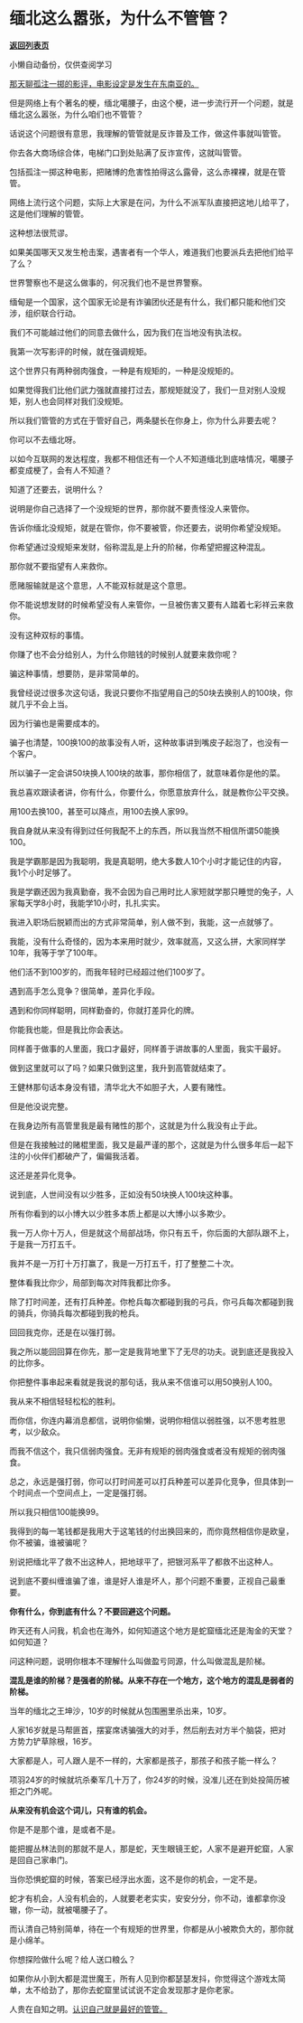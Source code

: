 # 缅北这么嚣张，为什么不管管？

[**返回列表页**](/gzh/记忆承载3)

小懒自动备份，仅供查阅学习

[那天聊孤注一掷的影评，电影设定是发生在东南亚的。  
](http://mp.weixin.qq.com/s?__biz=MzU0MjYwNDU2Mw==&mid=2247511832&idx=1&sn=2f590aba3128548e33ab30313b531d20&chksm=fb1ac364cc6d4a72674bf28d512728400ce22895b452872831cdb81dd71569d1ad461b790c57&scene=21#wechat_redirect)

但是网络上有个著名的梗，缅北噶腰子，由这个梗，进一步流行开一个问题，就是缅北这么嚣张，为什么咱们也不管管？

话说这个问题很有意思，我理解的管管就是反诈普及工作，做这件事就叫管管。  

你去各大商场综合体，电梯门口到处贴满了反诈宣传，这就叫管管。  

包括孤注一掷这种电影，把赌博的危害性拍得这么露骨，这么赤裸裸，就是在管管。

网络上流行这个问题，实际上大家是在问，为什么不派军队直接把这地儿给平了，这是他们理解的管管。  

这种想法很荒谬。  

如果美国哪天又发生枪击案，遇害者有一个华人，难道我们也要派兵去把他们给平了么？  

世界警察也不是这么做事的，何况我们也不是世界警察。  

缅甸是一个国家，这个国家无论是有诈骗团伙还是有什么，我们都只能和他们交涉，组织联合行动。  

我们不可能越过他们的同意去做什么，因为我们在当地没有执法权。

我第一次写影评的时候，就在强调规矩。  

这个世界只有两种弱肉强食，一种是有规矩的，一种是没规矩的。

如果觉得我们比他们武力强就直接打过去，那规矩就没了，我们一旦对别人没规矩，别人也会同样对我们没规矩。

所以我们管管的方式在于管好自己，两条腿长在你身上，你为什么非要去呢？  

你可以不去缅北呀。  

以如今互联网的发达程度，我都不相信还有一个人不知道缅北到底啥情况，噶腰子都变成梗了，会有人不知道？  

知道了还要去，说明什么？

说明是你自己选择了一个没规矩的世界，那你就不要责怪没人来管你。  

告诉你缅北没规矩，就是在管你，你不要被管，你还要去，说明你希望没规矩。  

你希望通过没规矩来发财，俗称混乱是上升的阶梯，你希望把握这种混乱。

那你就不要指望有人来救你。

愿赌服输就是这个意思，人不能双标就是这个意思。  

你不能说想发财的时候希望没有人来管你，一旦被伤害又要有人踏着七彩祥云来救你。  

没有这种双标的事情。

你赚了也不会分给别人，为什么你赔钱的时候别人就要来救你呢？  

骗这种事情，想要防，是非常简单的。  

我曾经说过很多次这句话，我说只要你不指望用自己的50块去换别人的100块，你就几乎不会上当。  

因为行骗也是需要成本的。

骗子也清楚，100换100的故事没有人听，这种故事讲到嘴皮子起泡了，也没有一个客户。

所以骗子一定会讲50块换人100块的故事，那你相信了，就意味着你是他的菜。

我总喜欢跟读者讲，你有什么，你要什么，你愿意放弃什么，就是教你公平交换。  

用100去换100，甚至可以降点，用100去换人家99。  

我自身就从来没有得到过任何我配不上的东西，所以我当然不相信所谓50能换100。  

我是学霸那是因为我聪明，我是真聪明，绝大多数人10个小时才能记住的内容，我1个小时足够了。  

我是学霸还因为我真勤奋，我不会因为自己用时比人家短就学那只睡觉的兔子，人家每天学8小时，我能学10小时，扎扎实实。

我进入职场后脱颖而出的方式非常简单，别人做不到，我能，这一点就够了。  

我能，没有什么奇怪的，因为本来用时就少，效率就高，又这么拼，大家同样学10年，我等于学了100年。  

他们活不到100岁的，而我年轻时已经超过他们100岁了。  

遇到高手怎么竞争？很简单，差异化手段。  

遇到和你同样聪明，同样勤奋的，你就打差异化的牌。  

你能我也能，但是我比你会表达。

同样善于做事的人里面，我口才最好，同样善于讲故事的人里面，我实干最好。  

做到这里就可以了吗？如果只做到这里，我升到高管就结束了。

王健林那句话本身没有错，清华北大不如胆子大，人要有赌性。

但是他没说完整。

在我身边所有高管里我是最有赌性的那个，这就是为什么我没有止于此。

但是在我接触过的赌棍里面，我又是最严谨的那个，这就是为什么很多年后一起下注的小伙伴们都破产了，偏偏我活着。

这还是差异化竞争。

说到底，人世间没有以少胜多，正如没有50块换人100块这种事。

所有你看到的以小博大以少胜多本质上都是以大博小以多欺少。

我一万人你十万人，但是就这个局部战场，你只有五千，你后面的大部队跟不上，于是我一万打五千。

我并不是一万打十万打赢了，我是一万打五千，打了整整二十次。

整体看我比你少，局部到每次对阵我都比你多。

除了打时间差，还有打兵种差。你枪兵每次都碰到我的弓兵，你弓兵每次都碰到我的骑兵，你骑兵每次都碰到我的枪兵。

回回我克你，还是在以强打弱。

我之所以能回回算在你先，那一定是我背地里下了无尽的功夫。说到底还是我投入的比你多。

你把整件事串起来看就是我说的那句话，我从来不信谁可以用50换别人100。

我从来不相信轻轻松松的胜利。

而你信，你连内幕消息都信，说明你偷懒，说明你相信以弱胜强，以不思考胜思考，以少敌众。

而我不信这个，我只信弱肉强食。无非有规矩的弱肉强食或者没有规矩的弱肉强食。

总之，永远是强打弱，你可以打时间差可以打兵种差可以差异化竞争，但具体到一个时间点一个空间点上，一定是强打弱。

所以我只相信100能换99。

我得到的每一笔钱都是我用大于这笔钱的付出换回来的，而你竟然相信你是欧皇，你不被骗，谁被骗呢？

别说把缅北平了救不出这种人，把地球平了，把银河系平了都救不出这种人。

说到底不要纠缠谁骗了谁，谁是好人谁是坏人，那个问题不重要，正视自己最重要。

 **你有什么，你到底有什么？不要回避这个问题。**

昨天还有人问我，机会也在海外，如何知道这个地方是蛇窟缅北还是淘金的天堂？如何知道？  

问这种问题，说明你根本不理解什么叫做盈亏同源，什么叫做混乱是阶梯。

 **混乱是谁的阶梯？是强者的阶梯。从来不存在一个地方，这个地方的混乱是弱者的阶梯。**

当年的缅北之王坤沙，10岁的时候就从包围圈里杀出来，10岁。  

人家16岁就是马帮匪首，摆宴席诱骗强大的对手，然后削去对方半个脑袋，把对方势力铲草除根，16岁。

大家都是人，可人跟人是不一样的，大家都是孩子，那孩子和孩子能一样么？  

项羽24岁的时候就坑杀秦军几十万了，你24岁的时候，没准儿还在到处投简历被拒之门外呢。  

 **从来没有机会这个词儿，只有谁的机会。**

你是不是那个谁，是或者不是。  

能把握丛林法则的那就不是人，那是蛇，天生眼镜王蛇，人家不是避开蛇窟，人家是回自己家串门。  

当你恐惧蛇窟的时候，答案已经浮出水面，这不是你的机会，一定不是。  

蛇才有机会，人没有机会的，人就要老老实实，安安分分，你不动，谁都拿你没辙，你一动，就被噶腰子了。  

而认清自己特别简单，待在一个有规矩的世界里，你都是从小被欺负大的，那你就是小绵羊。  

你想探险做什么呢？给人送口粮么？  

如果你从小到大都是混世魔王，所有人见到你都瑟瑟发抖，你觉得这个游戏太简单，太不给劲了，那你去蛇窟里试试说不定会发现那才是你老家。  

人贵在自知之明。[认识自己就是最好的管管。](http://mp.weixin.qq.com/s?__biz=Mzg4MTg2MzU3Mg==&mid=2247484183&idx=1&sn=a477645776359cd8f5a6314109ed557d&chksm=cf5e3decf829b4fa5f59b5c99e6be6740aaf3503794b13ee26670c3520978cfaebfd7528ac8f&scene=21#wechat_redirect)

